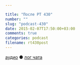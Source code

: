 ```yaml
---

title: "После РТ 430"
number: ""
slug: "podcast-430"
date: 2015-02-07T17:50:00+03:00
comments: true
categories: podcast
filename: rt430post
---
```

[аудио](http://cdn.radio-t.com/rt430post.mp3) ● [лог чата](http://chat.radio-t.com/logs/radio-t-430.html)
<audio src="http://cdn.radio-t.com/rt430post.mp3" preload="none"></audio>

